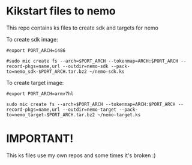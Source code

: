 # Kikstart files to nemo
This repo сontains ks files to create sdk and targets for nemo

To create sdk image:

`#export PORT_ARCH=i486`

`#sudo mic create fs --arch=$PORT_ARCH --tokenmap=ARCH:$PORT_ARCH --record-pkgs=name,url --outdir=nemo-sdk --pack-to=nemo_sdk-$PORT_ARCH.tar.bz2 ~/nemo-sdk.ks`

To create target image:

`#export PORT_ARCH=armv7hl`

`sudo mic create fs --arch=$PORT_ARCH --tokenmap=ARCH:$PORT_ARCH --record-pkgs=name,url --outdir=nemo-target --pack-to=nemo_target-$PORT_ARCH.tar.bz2 ~/nemo-target.ks`

# IMPORTANT!

This ks files use my own repos and some times it's broken :)
